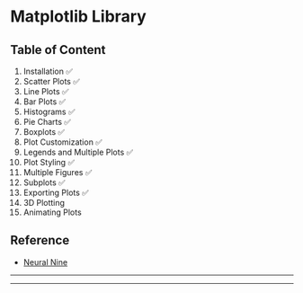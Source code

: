 # Matplotlib Library

## Table of Content

1. Installation ✅
2. Scatter Plots ✅
3. Line Plots ✅
4. Bar Plots ✅
5. Histograms ✅
6. Pie Charts ✅
7. Boxplots ✅
8. Plot Customization ✅
9. Legends and Multiple Plots ✅
10. Plot Styling ✅
11. Multiple Figures ✅
12. Subplots ✅
13. Exporting Plots ✅
14. 3D Plotting
15. Animating Plots

## Reference

* [Neural Nine](https://youtu.be/OZOOLe2imFo?si=GikiEzAlEpOYBYhC)

---
---
